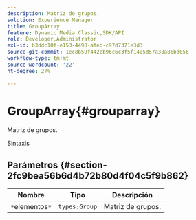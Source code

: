 ```yaml
---
description: Matriz de grupos.
solution: Experience Manager
title: GroupArray
feature: Dynamic Media Classic,SDK/API
role: Developer,Administrator
exl-id: b3ddc10f-e153-4498-afeb-c97d7371e3d3
source-git-commit: 1ec8b59f442eb96c6c3f5f1405d57a38a86bd056
workflow-type: tm+mt
source-wordcount: '22'
ht-degree: 27%

---
```


# GroupArray{#grouparray}

Matriz de grupos.

Sintaxis

## Parámetros {#section-2fc9bea56b6d4b72b80d4f04c5f9b862}

| Nombre | Tipo | Descripción |
|---|---|---|
| `*`elementos`*` | `types:Group` | Matriz de grupos. |
